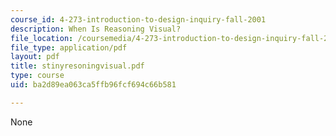 ```yaml
---
course_id: 4-273-introduction-to-design-inquiry-fall-2001
description: When Is Reasoning Visual?
file_location: /coursemedia/4-273-introduction-to-design-inquiry-fall-2001/ba2d89ea063ca5ffb96fcf694c66b581_stinyresoningvisual.pdf
file_type: application/pdf
layout: pdf
title: stinyresoningvisual.pdf
type: course
uid: ba2d89ea063ca5ffb96fcf694c66b581

---
```

None